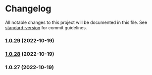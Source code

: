 # Changelog

All notable changes to this project will be documented in this file. See [standard-version](https://github.com/conventional-changelog/standard-version) for commit guidelines.

### [1.0.29](https://github.com/sei-protocol/js-react/compare/v1.0.28...v1.0.29) (2022-10-19)

### [1.0.28](https://github.com/sei-protocol/js-react/compare/v1.0.27...v1.0.28) (2022-10-19)

### 1.0.27 (2022-10-19)
